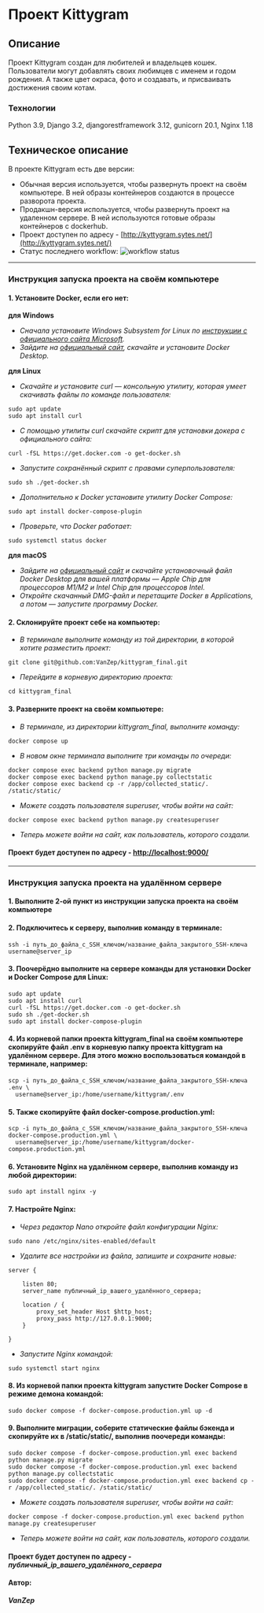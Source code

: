 # Проект Kittygram

## Описание
Проект Kittygram создан для любителей и владельцев кошек. Пользователи могут добавлять своих любимцев с именем и годом рождения. А также цвет окраса, фото и создавать, и присваивать достижения своим котам.

### Технологии
Python 3.9, Django 3.2, djangorestframework 3.12, gunicorn 20.1, Nginx 1.18

## Техническое описание
В проекте Kittygram есть две версии:
- Обычная версия используется, чтобы развернуть проект на своём компьютере. В ней образы контейнеров создаются в процессе разворота проекта.
- Продакшн-версия используется, чтобы развернуть проект на удаленном сервере. В ней используются готовые образы контейнеров с dockerhub.
- Проект доступен по адресу - [http://kyttygram.sytes.net/](http://kyttygram.sytes.net/)
- Статус последнего workflow: ![workflow status](https://github.com/VanZep/kittygram_final/actions/workflows/main.yml/badge.svg)
---
### Инструкция запуска проекта на своём компьютере
#### 1. Установите Docker, если его нет:
**для Windows**

- *Сначала установите Windows Subsystem for Linux по [инструкции с официального сайта Microsoft](https://learn.microsoft.com/ru-ru/windows/wsl/install).*
- *Зайдите на [официальный сайт](https://www.docker.com/products/docker-desktop/), скачайте и установите Docker Desktop.*

**для Linux**

- *Скачайте и установите curl — консольную утилиту, которая умеет скачивать файлы по команде пользователя:*
```
sudo apt update
sudo apt install curl
```
- *С помощью утилиты curl скачайте скрипт для установки докера с официального сайта:*
```
curl -fSL https://get.docker.com -o get-docker.sh
```
- *Запустите сохранённый скрипт с правами суперпользователя:*
```
sudo sh ./get-docker.sh
```
- *Дополнительно к Docker установите утилиту Docker Compose:*
```
sudo apt install docker-compose-plugin
```
- *Проверьте, что Docker работает:*
```
sudo systemctl status docker
```

**для macOS**

- *Зайдите на [официальный сайт](https://www.docker.com/products/docker-desktop/) и скачайте установочный файл Docker Desktop для вашей платформы — Apple Chip для процессоров M1/M2 и Intel Chip для процессоров Intel.*
- *Откройте скачанный DMG-файл и перетащите Docker в Applications, а потом — запустите программу Docker.*

#### 2. Склонируйте проект себе на компьютер:
- *В терминале выполните команду из той директории, в которой хотите разместить проект:*
```
git clone git@github.com:VanZep/kittygram_final.git
```
- *Перейдите в корневую директорию проекта:*
```
cd kittygram_final
```

#### 3. Разверните проект на своём компьютере:
- *В терминале, из директории kittygram_final, выполните команду:*
```
docker compose up
```
- *В новом окне терминала выполните три команды по очереди:*
 ```
docker compose exec backend python manage.py migrate
docker compose exec backend python manage.py collectstatic
docker compose exec backend cp -r /app/collected_static/. /static/static/
```
- *Можете создать пользователя superuser, чтобы войти на сайт:*
```
docker compose exec backend python manage.py createsuperuser
```
- *Теперь можете войти на сайт, как пользователь, которого создали.*

#### Проект будет доступен по адресу - [http://localhost:9000/](http://localhost:9000/)
---
### Инструкция запуска проекта на удалённом сервере
#### 1. Выполните 2-ой пункт из инструкции запуска проекта на своём компьютере
#### 2. Подключитесь к серверу, выполнив команду в терминале:
```
ssh -i путь_до_файла_с_SSH_ключом/название_файла_закрытого_SSH-ключа username@server_ip
```
#### 3. Поочерёдно выполните на сервере команды для установки Docker и Docker Compose для Linux:
```
sudo apt update
sudo apt install curl
curl -fSL https://get.docker.com -o get-docker.sh
sudo sh ./get-docker.sh
sudo apt install docker-compose-plugin
```
#### 4. Из корневой папки проекта kittygram_final на своём компьютере скопируйте файл .env в корневую папку проекта kittygram на удалённом сервере. Для этого можно воспользоваться командой в терминале, например:
```
scp -i путь_до_файла_с_SSH_ключом/название_файла_закрытого_SSH-ключа .env \
  username@server_ip:/home/username/kittygram/.env
```
#### 5. Также скопируйте файл docker-compose.production.yml:
```
scp -i путь_до_файла_с_SSH_ключом/название_файла_закрытого_SSH-ключа docker-compose.production.yml \
  username@server_ip:/home/username/kittygram/docker-compose.production.yml
```
#### 6. Установите Nginx на удалённом сервере, выполнив команду из любой директории:
```
sudo apt install nginx -y
```
#### 7. Настройте Nginx:
- *Через редактор Nano откройте файл конфигурации Nginx:*
```
sudo nano /etc/nginx/sites-enabled/default
```
- *Удалите все настройки из файла, запишите и сохраните новые:*
```
server {

    listen 80;
    server_name публичный_ip_вашего_удалённого_сервера;
    
    location / {
        proxy_set_header Host $http_host;
        proxy_pass http://127.0.0.1:9000;
    }

}
```
- *Запустите Nginx командой:*
```
sudo systemctl start nginx
```
#### 8. Из корневой папки проекта kittygram запустите Docker Compose в режиме демона командой:
```
sudo docker compose -f docker-compose.production.yml up -d
```
#### 9. Выполните миграции, соберите статические файлы бэкенда и скопируйте их в /static/static/, выполнив поочереди команды:
```
sudo docker compose -f docker-compose.production.yml exec backend python manage.py migrate
sudo docker compose -f docker-compose.production.yml exec backend python manage.py collectstatic
sudo docker compose -f docker-compose.production.yml exec backend cp -r /app/collected_static/. /static/static/
```
- *Можете создать пользователя superuser, чтобы войти на сайт:*
```
docker compose -f docker-compose.production.yml exec backend python manage.py createsuperuser
```
- *Теперь можете войти на сайт, как пользователь, которого создали.*
#### Проект будет доступен по адресу - ***публичный_ip_вашего_удалённого_сервера***

#### Автор:
***VanZep***
